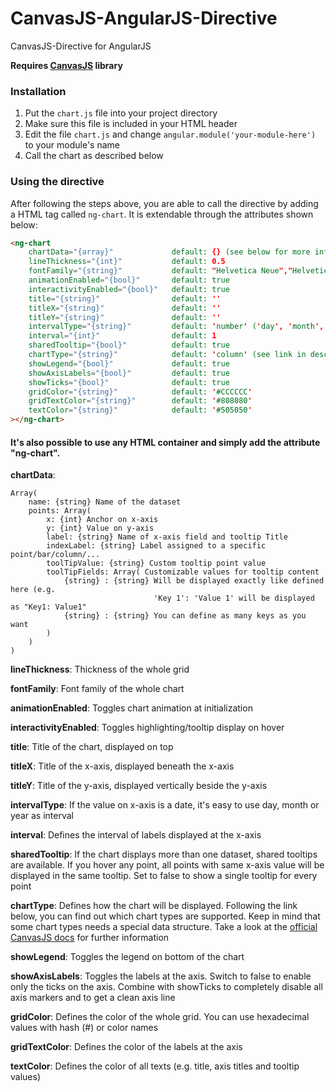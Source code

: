 # CanvasJS-AngularJS-Directive
CanvasJS-Directive for AngularJS

**Requires [CanvasJS](http://canvasjs.com/) library**

### Installation
1. Put the `chart.js` file into your project directory
2. Make sure this file is included in your HTML header
3. Edit the file `chart.js` and change `angular.module('your-module-here')` to your module's name
4. Call the chart as described below

### Using the directive
After following the steps above, you are able to call the directive by adding a HTML tag called `ng-chart`. It is extendable through the attributes shown below:

```html
<ng-chart
    chartData="{array}"				default: {} (see below for more information)
    lineThickness="{int}"			default: 0.5
    fontFamily="{string}"			default: "Helvetica Neue","Helvetica",Helvetica,Arial,sans-serif
    animationEnabled="{bool}"		default: true
    interactivityEnabled="{bool}"	default: true
    title="{string}"				default: ''
    titleX="{string}"				default: ''
    titleY="{string}"				default: ''
    intervalType="{string}"			default: 'number' ('day', 'month', 'year', 'number')
    interval="{int}"				default: 1
    sharedTooltip="{bool}"			default: true
    chartType="{string}"			default: 'column' (see link in description blow for all supported types)
    showLegend="{bool}"				default: true
    showAxisLabels="{bool}"			default: true
    showTicks="{bool}"				default: true
    gridColor="{string}"			default: '#CCCCCC'
    gridTextColor="{string}"		default: '#808080'
    textColor="{string}"			default: '#505050'
></ng-chart>
```

#### It's also possible to use any HTML container and simply add the attribute "ng-chart".

**chartData**:
```
Array(
    name: {string} Name of the dataset
    points: Array(
        x: {int} Anchor on x-axis
        y: {int} Value on y-axis
        label: {string} Name of x-axis field and tooltip Title
        indexLabel: {string} Label assigned to a specific point/bar/column/...
        toolTipValue: {string} Custom tooltip point value
        toolTipFields: Array( Customizable values for tooltip content
            {string} : {string} Will be displayed exactly like defined here (e.g.
                                'Key 1': 'Value 1' will be displayed as "Key1: Value1"
            {string} : {string} You can define as many keys as you want
        )
    )
)
```

**lineThickness**: Thickness of the whole grid

**fontFamily**: Font family of the whole chart

**animationEnabled**: Toggles chart animation at initialization

**interactivityEnabled**: Toggles highlighting/tooltip display on hover

**title**: Title of the chart, displayed on top

**titleX**: Title of the x-axis, displayed beneath the x-axis

**titleY**: Title of the y-axis, displayed vertically beside the y-axis

**intervalType**: If the value on x-axis is a date, it's easy to use day, month or year as interval

**interval**: Defines the interval of labels displayed at the x-axis

**sharedTooltip**: If the chart displays more than one dataset, shared tooltips are available. If you
    hover any point, all points with same x-axis value will be displayed in the same tooltip.
    Set to false to show a single tooltip for every point

**chartType**: Defines how the chart will be displayed. Following the link below, you can find out which
    chart types are supported. Keep in mind that some chart types needs a special data structure.
    Take a look at the [official CanvasJS docs](http://canvasjs.com/docs/charts/chart-types/) for further information

**showLegend**: Toggles the legend on bottom of the chart

**showAxisLabels**: Toggles the labels at the axis. Switch to false to enable only the ticks on the axis.
    Combine with showTicks to completely disable all axis markers and to get a clean axis line

**gridColor**: Defines the color of the whole grid. You can use hexadecimal values with hash (#) or color names

**gridTextColor**: Defines the color of the labels at the axis

**textColor**: Defines the color of all texts (e.g. title, axis titles and tooltip values)